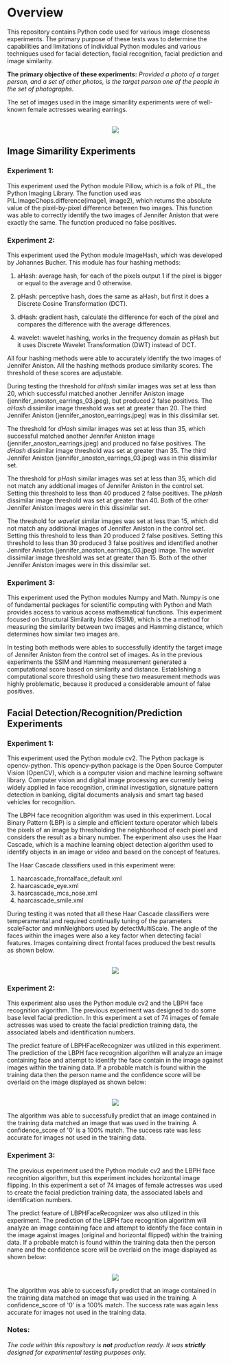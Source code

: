 # Overview

This repository contains Python code used for various image closeness experiments. The primary purpose of these tests was to determine the capabilities and limitations of individual Python modules and various techniques used for facial detection, facial recognition, facial prediction and image similarity.
 
**The primary objective of these experiments:** _Provided a photo of a target person, and a set of other photos, is the target person one of the people in the set of photographs._

The set of images used in the image simarility experiments were of well-known female actresses wearing earrings.  

<p align="center"><br>
<img src="https://github.com/johnbumgarner/image_simarility_experiments/blob/master/females_with_earrings_test_images.jpg">
</p>

## Image Simarility Experiments

### Experiment 1:

This experiment used the Python module Pillow, which is a folk of PIL, the Python Imaging Library. The function used was PIL.ImageChops.difference(image1, image2), which returns the absolute value of the pixel-by-pixel difference between two images. This function was able to correctly identify the two images of Jennifer Aniston that were exactly the same.  The function produced no false positives.

### Experiment 2:

This experiment used the Python module ImageHash, which was developed by Johannes Bucher.  This module has four hashing methods:

1. aHash: average hash, for each of the pixels output 1 if the pixel is bigger or equal to the average and 0 otherwise.

2. pHash: perceptive hash, does the same as aHash, but first it does a Discrete Cosine Transformation (DCT).

3. dHash:  gradient hash, calculate the difference for each of the pixel and compares the difference with the average differences.

4. wavelet: wavelet hashing, works in the frequency domain as pHash but it uses Discrete Wavelet Transformation (DWT) instead of DCT.

All four hashing methods were able to accurately identify the two images of Jennifer Aniston.  All the hashing methods produce similarity scores.  The threshold of these scores are adjustable.  

During testing the threshold for _aHash_ similar images was set at less than 20, which successful matched another Jennifer Aniston image (jennifer_anoston_earrings_03.jpeg), but produced 2 false positives.  The _aHash_ dissimilar image threshold was set at greater than 20.  The third Jennifer Aniston (jennifer_anoston_earrings.jpeg) was in this dissimilar set.  

The threshold for _dHash_ similar images was set at less than 35, which successful matched another Jennifer Aniston image (jennifer_anoston_earrings.jpeg) and produced no false positives. The _dHash_ dissimilar image threshold was set at greater than 35.  The third Jennifer Aniston (jennifer_anoston_earrings_03.jpeg) was in this dissimilar set. 

The threshold for _pHash_ similar images was set at less than 35, which did not match any addtional images of Jennifer Aniston in the control set. Setting this threshold to less than 40 produced 2 false positives. The _pHash_ dissimilar image threshold was set at greater than 40.  Both of the other Jennifer Aniston images were in this dissimilar set. 

The threshold for _wavelet_ similar images was set at less than 15, which did not match any additional images of Jennifer Aniston in the control set. Setting this threshold to less than 20 produced 2 false positives. Setting this threshold to less than 30 produced 3 false positives and identified another Jennifer Aniston (jennifer_anoston_earrings_03.jpeg) image. The _wavelet_ dissimilar image threshold was set at greater than 15.  Both of the other Jennifer Aniston images were in this dissimilar set. 

### Experiment 3:

This experiment used the Python modules Numpy and Math. Numpy is one of fundamental packages for scientific computing with Python and Math provides access to various access mathematical functions. This experiment focused on Structural Similarity Index (SSIM), which is the a method for measuring the similarity between two images and Hamming distance, which determines how similar two images are.

In testing both methods were ables to successfully identify the target image of Jennifer Aniston from the control set of images. As in the previous experiments the SSIM and Hamming measurement generated a computational score based on similarity and distance. Establishing a computational score threshold using these two measurement methods was highly problematic, because it produced a considerable amount of false positives.

## Facial Detection/Recognition/Prediction Experiments

### Experiment 1:

This experiment used the Python module cv2. The Python package is opencv-python.  This opencv-python package is the Open Source Computer Vision (OpenCV), which is a computer vision and machine learning software library. Computer vision and digital image processing are currently being widely applied in face recognition, criminal investigation, signature pattern detection in banking, digital documents analysis and smart tag based vehicles for recognition. 

The LBPH face recognition algorithm was used in this experiment. Local Binary Pattern (LBP) is a simple and efficient texture operator which labels the pixels of an image by thresholding the neighborhood of each pixel and considers the result as a binary number. The experiment also uses the Haar Cascade, which is a machine learning object detection algorithm used to identify objects in an image or video and based on the concept of features.

The Haar Cascade classifiers used in this experiment were:

1. haarcascade_frontalface_default.xml 
2. haarcascade_eye.xml
3. haarcascade_mcs_nose.xml
4. haarcascade_smile.xml

During testing it was noted that all these Haar Cascade classifiers were temperamental and required continually tuning of the parameters scaleFactor and minNeighbors used by detectMultiScale.  The angle of the faces within the images were also a key factor when detecting facial features. Images containing direct frontal faces produced the best results as shown below.  

<p align="center"> <br>
<img src="https://github.com/johnbumgarner/image_simarility_experiments/blob/master/haar_cascade_features.jpg">
</p>

### Experiment 2:

This experiment also uses the Python module cv2 and the LBPH face recognition algorithm.  The previous experiment was designed to do some base level facial prediction. In this experiment a set of 74 images of female actresses was used to create the facial prediction training data, the associated labels and identification numbers. 

The predict feature of LBPHFaceRecognizer was utilized in this experiment. The prediction of the LBPH face recognition algorithm will analyze an image containing face and attempt to identify the face contain in the image against images within the training data. If a probable match is found within the training data then the person name and the confidence score will be overlaid on the image displayed as shown below:

<p align="center"><br>
<img src="https://github.com/johnbumgarner/image_similarity_experiments/blob/master/aishwarya_rai_confidence_score.jpg">
</p>

The algorithm was able to successfully predict that an image contained in the training data matched an image that was used in the training. A confidence_score of '0' is a 100% match. The success rate was less accurate for images not used in the training data. 


### Experiment 3:

The previous experiment used the Python module cv2 and the LBPH face recognition algorithm, but this experiment includes horizontal image flipping. In this experiment a set of 74 images of female actresses was used to create the facial prediction training data, the associated labels and identification numbers. 

The predict feature of LBPHFaceRecognizer was also utilized in this experiment. The prediction of the LBPH face recognition algorithm will analyze an image containing face and attempt to identify the face contain in the image against images (original and horizontal flipped) within the training data. If a probable match is found within the training data then the person name and the confidence score will be overlaid on the image displayed as shown below:

<p align="center"><br>
<img src="https://github.com/johnbumgarner/image_similarity_experiments/blob/master/flip_jennifer_aniston_confidence_score.jpg">
</p>

The algorithm was able to successfully predict that an image contained in the training data matched an image that was used in the training. A confidence_score of '0' is a 100% match. The success rate was again less accurate for images not used in the training data. 

### Notes:

_The code within this repository is **not** production ready. It was **strictly** designed for experimental testing purposes only._



